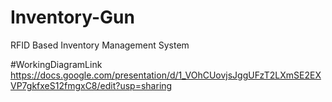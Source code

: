 # Inventory-Gun
RFID Based Inventory Management System

#WorkingDiagramLink
https://docs.google.com/presentation/d/1_VOhCUovjsJggUFzT2LXmSE2EXVP7gkfxeS12fmgxC8/edit?usp=sharing
